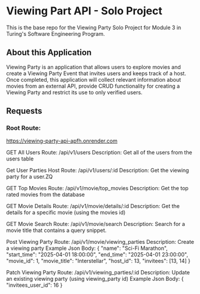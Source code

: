# Viewing Part API - Solo Project

This is the base repo for the Viewing Party Solo Project for Module 3 in Turing's Software Engineering Program. 

## About this Application

Viewing Party is an application that allows users to explore movies and create a Viewing Party Event that invites users and keeps track of a host. Once completed, this application will collect relevant information about movies from an external API, provide CRUD functionality for creating a Viewing Party and restrict its use to only verified users. 

## Requests

### Root Route:
  https://viewing-party-api-apfh.onrender.com


GET All Users
  Route:  /api/v1/users
  Description: Get all of the users from the users table

Get User Parties Host
  Route: /api/v1/users/:id
  Description: Get the viewing party for a user.ZQ

GET Top Movies
  Route: /api/v1/movie/top_movies
  Description: Get the top rated movies from the database
  
GET Movie Details
  Route: /api/v1/movie/details/:id
  Description: Get the details for a specific movie (using the movies id)
  
GET Movie Search
  Route: /api/v1/movie/search
  Description: Search for a movie title that contains a query snippet.

Post Viewing Party
  Route: /api/v1/movie/viewing_parties
  Description: Create a viewing party
  Example Json Body:
    {
      "name": "Sci-Fi Marathon",
      "start_time": "2025-04-01 18:00:00",
      "end_time": "2025-04-01 23:00:00",
      "movie_id": 1,
      "movie_title": "Interstellar",
      "host_id": 13,
      "invitees": [13, 14]
    }
  
Patch Viewing Party
  Route: /api/v1/viewing_parties/:id
  Description: Update an existing viewing party (using viewing_party id)
  Example Json Body:
    {
      "invitees_user_id": 16
    }

